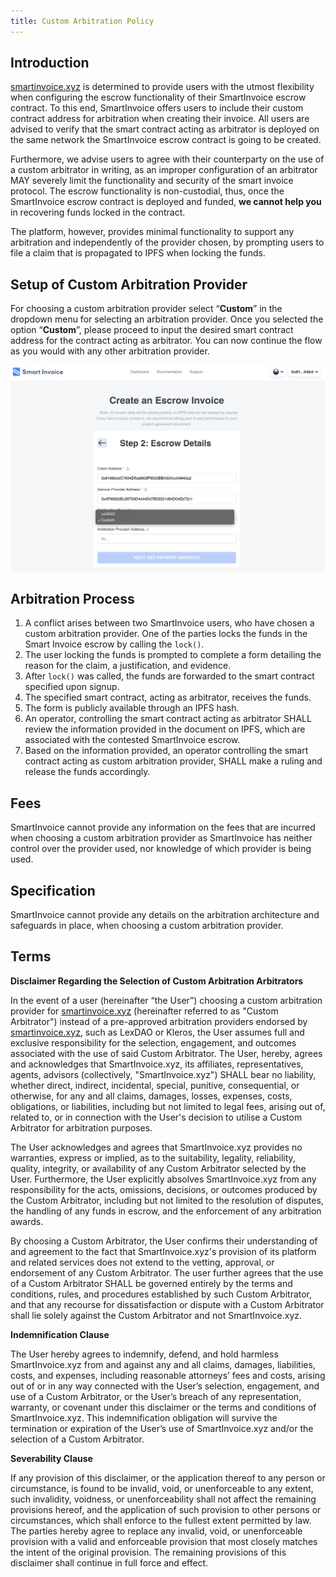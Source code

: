 ```yaml
---
title: Custom Arbitration Policy
---
```


## Introduction      
    
[smartinvoice.xyz](https://smartinvoice.xyz) is determined to provide users with the utmost flexibility when configuring the escrow functionality of their SmartInvoice escrow contract. To this end, SmartInvoice offers users to include their custom contract address for arbitration when creating their invoice. All users are advised to verify that the smart contract acting as arbitrator is deployed on the same network the SmartInvoice escrow contract is going to be created.  
  
Furthermore, we advise users to agree with their counterparty on the use of a custom arbitrator in writing, as an improper configuration of an arbitrator MAY severely limit the functionality and security of the smart invoice protocol. The escrow functionality is non-custodial, thus, once the SmartInvoice escrow contract is deployed and funded, **we cannot help you** in recovering funds locked in the contract.  
  
The platform, however, provides minimal functionality to support any arbitration and independently of the provider chosen, by prompting users to file a claim that is propagated to IPFS when locking the funds.  
    
## Setup of Custom Arbitration Provider  
  
For choosing a custom arbitration provider select “**Custom**” in the dropdown menu for selecting an arbitration provider. Once you selected the option “**Custom**”, please proceed to input the desired smart contract address for the contract acting as arbitrator. You can now continue the flow as you would with any other arbitration provider.  
  
<img alt="Custom Arbitration Provider Selection" src="/custom_arb_provider.png">

    
## Arbitration Process    
    
1. A conflict arises between two SmartInvoice users, who have chosen a custom arbitration provider. One of the parties locks the funds in the Smart Invoice escrow by calling the `lock()`.    
2. The user locking the funds is prompted to complete a form detailing the reason for the claim, a justification, and evidence.    
3. After `lock()` was called, the funds are forwarded to the smart contract specified upon signup.    
4. The specified smart contract, acting as arbitrator, receives the funds.  
5. The form is publicly available through an IPFS hash.    
6. An operator, controlling the smart contract acting as arbitrator SHALL review the information provided in the document on IPFS, which are associated with the contested SmartInvoice escrow.  
7. Based on the information provided, an operator controlling the smart contract acting as custom arbitration provider, SHALL make a ruling and release the funds accordingly.  
    
## Fees    
    
SmartInvoice cannot provide any information on the fees that are incurred when choosing a custom arbitration provider as SmartInvoice has neither control over the provider used, nor knowledge of which provider is being used.   
    
## Specification    
  
SmartInvoice cannot provide any details on the arbitration architecture and safeguards in place, when choosing a custom arbitration provider.  
    
## Terms    
    
**Disclaimer Regarding the Selection of Custom Arbitration Arbitrators**    
    
In the event of a user (hereinafter “the User”) choosing a custom arbitration provider for [smartinvoice.xyz](https://smartinvoice.xyz)  (hereinafter referred to as "Custom Arbitrator") instead of a pre-approved arbitration providers endorsed by [smartinvoice.xyz](https://smartinvoice.xyz), such as LexDAO or Kleros, the User assumes full and exclusive responsibility for the selection, engagement, and outcomes associated with the use of said Custom Arbitrator. The User, hereby, agrees and acknowledges that SmartInvoice.xyz, its affiliates, representatives, agents, advisors (collectively, "SmartInvoice.xyz") SHALL bear no liability, whether direct, indirect, incidental, special, punitive, consequential, or otherwise, for any and all claims, damages, losses, expenses, costs, obligations, or liabilities, including but not limited to legal fees, arising out of, related to, or in connection with the User's decision to utilise a Custom Arbitrator for arbitration purposes.    
    
The User acknowledges and agrees that SmartInvoice.xyz provides no warranties, express or implied, as to the suitability, legality, reliability, quality, integrity, or availability of any Custom Arbitrator selected by the User. Furthermore, the User explicitly absolves SmartInvoice.xyz from any responsibility for the acts, omissions, decisions, or outcomes produced by the Custom Arbitrator, including but not limited to the resolution of disputes, the handling of any funds in escrow, and the enforcement of any arbitration awards.    
    
By choosing a Custom Arbitrator, the User confirms their understanding of and agreement to the fact that SmartInvoice.xyz's provision of its platform and related services does not extend to the vetting, approval, or endorsement of any Custom Arbitrator. The user further agrees that the use of a Custom Arbitrator SHALL be governed entirely by the terms and conditions, rules, and procedures established by such Custom Arbitrator, and that any recourse for dissatisfaction or dispute with a Custom Arbitrator shall lie solely against the Custom Arbitrator and not SmartInvoice.xyz.  
    
**Indemnification Clause**    
    
The User hereby agrees to indemnify, defend, and hold harmless SmartInvoice.xyz from and against any and all claims, damages, liabilities, costs, and expenses, including reasonable attorneys’ fees and costs, arising out of or in any way connected with the User’s selection, engagement, and use of a Custom Arbitrator, or the User’s breach of any representation, warranty, or covenant under this disclaimer or the terms and conditions of SmartInvoice.xyz. This indemnification obligation will survive the termination or expiration of the User’s use of SmartInvoice.xyz and/or the selection of a Custom Arbitrator.    
    
**Severability Clause**    
    
If any provision of this disclaimer, or the application thereof to any person or circumstance, is found to be invalid, void, or unenforceable to any extent, such invalidity, voidness, or unenforceability shall not affect the remaining provisions hereof, and the application of such provision to other persons or circumstances, which shall enforce to the fullest extent permitted by law. The parties hereby agree to replace any invalid, void, or unenforceable provision with a valid and enforceable provision that most closely matches the intent of the original provision. The remaining provisions of this disclaimer shall continue in full force and effect.  